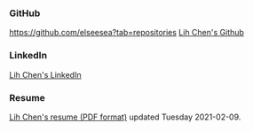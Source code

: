 ### GitHub
https://github.com/elseesea?tab=repositories
[Lih Chen's Github](https://github.com/elseesea)
 
### LinkedIn
[Lih Chen's LinkedIn](https://www.linkedin.com/in/iplawerlihchen/)

### Resume

[Lih Chen's resume (PDF format)](https://github.com/elseesea/liftoff-assignments/tree/master/C1-Online_Profiles/resume.pdf) updated Tuesday 2021-02-09.
